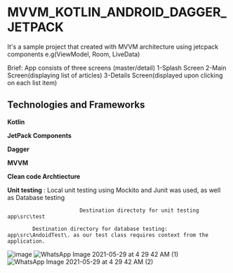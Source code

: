 # MVVM_KOTLIN_ANDROID_DAGGER_JETPACK


It's a sample project that created with MVVM architecture using jetcpack components e.g(ViewModel, Room, LiveData)

Brief: App consists of three screens (master/detail)
       1-Splash Screen
       2-Main Screen(displaying list of articles)
       3-Details Screen(displayed upon clicking on each list item)
       
       
<h2>Technologies and Frameworks</h2>        

**Kotlin**

**JetPack Components**

**Dagger**

**MVVM**

**Clean code Archtiecture**

**Unit testing** : Local unit testing using Mockito and Junit was used, as well as Database testing 

                           Destination directoty for unit testing app\src\test

            Destination directory for database testing: app\src\AndoidTest\. as our test class requires context from the application.

![image](https://user-images.githubusercontent.com/26609049/120055685-fa4cbf00-c037-11eb-9c92-5557403ab272.png)
![WhatsApp Image 2021-05-29 at 4 29 42 AM (1)](https://user-images.githubusercontent.com/26609049/120055492-c91fbf00-c036-11eb-9a0e-5635c53fa066.jpeg)
![WhatsApp Image 2021-05-29 at 4 29 42 AM (2)](https://user-images.githubusercontent.com/26609049/120055497-cc1aaf80-c036-11eb-82cf-cff9d9c7007e.jpeg)



